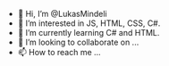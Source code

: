 - 👋 Hi, I’m @LukasMindeli
- 👀 I’m interested in JS, HTML, CSS, C#.
- 🌱 I’m currently learning C# and HTML.
- 💞️ I’m looking to collaborate on ...
- 📫 How to reach me ...

<!---
LukasMindeli/LukasMindeli is a ✨ special ✨ repository because its `README.md` (this file) appears on your GitHub profile.
You can click the Preview link to take a look at your changes.
--->
